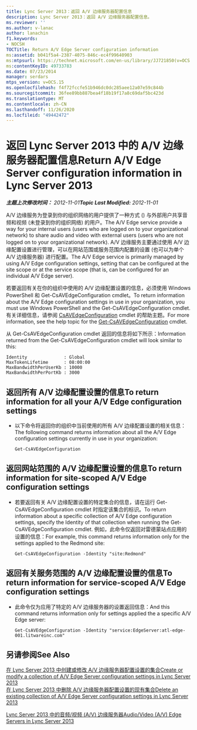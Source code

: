 ```yaml
---
title: Lync Server 2013：返回 A/V 边缘服务器配置信息
description: Lync Server 2013：返回 A/V 边缘服务器配置信息。
ms.reviewer: ''
ms.author: v-lanac
author: lanachin
f1.keywords:
- NOCSH
TOCTitle: Return A/V Edge Server configuration information
ms:assetid: b041f5a4-2387-4075-846c-ec4f99640903
ms:mtpsurl: https://technet.microsoft.com/en-us/library/JJ721850(v=OCS.15)
ms:contentKeyID: 49733783
ms.date: 07/23/2014
manager: serdars
mtps_version: v=OCS.15
ms.openlocfilehash: f4f72fccfe51b946dc0dc285aee12a07e59c844b
ms.sourcegitcommit: 36fee89bb887bea4f18b19f17a8c69daf5bc423d
ms.translationtype: MT
ms.contentlocale: zh-CN
ms.lasthandoff: 11/26/2020
ms.locfileid: "49442472"
---
```

# <a name="return-av-edge-server-configuration-information-in-lync-server-2013"></a><span data-ttu-id="c3193-103">返回 Lync Server 2013 中的 A/V 边缘服务器配置信息</span><span class="sxs-lookup"><span data-stu-id="c3193-103">Return A/V Edge Server configuration information in Lync Server 2013</span></span>

<div data-xmlns="http://www.w3.org/1999/xhtml">

<div class="topic" data-xmlns="http://www.w3.org/1999/xhtml" data-msxsl="urn:schemas-microsoft-com:xslt" data-cs="https://msdn.microsoft.com/">

<div data-asp="https://msdn2.microsoft.com/asp">



</div>

<div id="mainSection">

<div id="mainBody"><span data-ttu-id="c3193-104">

<span> </span></span><span class="sxs-lookup"><span data-stu-id="c3193-104">

<span> </span></span></span>

<span data-ttu-id="c3193-105">_**主题上次修改时间：** 2012-11-01_</span><span class="sxs-lookup"><span data-stu-id="c3193-105">_**Topic Last Modified:** 2012-11-01_</span></span>

<span data-ttu-id="c3193-106">A/V 边缘服务为登录到你的组织网络的用户提供了一种方式 () 与外部用户共享音频和视频 (未登录到你的组织网络) 的用户。</span><span class="sxs-lookup"><span data-stu-id="c3193-106">The A/V Edge service provide a way for your internal users (users who are logged on to your organizational network) to share audio and video with external users (users who are not logged on to your organizational network).</span></span> <span data-ttu-id="c3193-107">A/V 边缘服务主要通过使用 A/V 边缘配置设置进行管理，可以在网站范围或服务范围内配置的设置 (也可以为单个 A/V 边缘服务器) 进行配置。</span><span class="sxs-lookup"><span data-stu-id="c3193-107">The A/V Edge service is primarily managed by using A/V Edge configuration settings, setting that can be configured at the site scope or at the service scope (that is, can be configured for an individual A/V Edge server).</span></span>

<span data-ttu-id="c3193-108">若要返回有关在你的组织中使用的 A/V 边缘配置设置的信息，必须使用 Windows PowerShell 和 Get-CsAVEdgeConfiguration cmdlet。</span><span class="sxs-lookup"><span data-stu-id="c3193-108">To return information about the A/V Edge configuration settings in use in your organization, you must use Windows PowerShell and the Get-CsAVEdgeConfiguration cmdlet.</span></span> <span data-ttu-id="c3193-109">有关详细信息，请参阅 [CsAVEdgeConfiguration](https://docs.microsoft.com/powershell/module/skype/Get-CsAVEdgeConfiguration) cmdlet 的帮助主题。</span><span class="sxs-lookup"><span data-stu-id="c3193-109">For more information, see the help topic for the [Get-CsAVEdgeConfiguration](https://docs.microsoft.com/powershell/module/skype/Get-CsAVEdgeConfiguration) cmdlet.</span></span>

<span data-ttu-id="c3193-110">从 Get-CsAVEdgeConfiguration cmdlet 返回的信息将如下所示：</span><span class="sxs-lookup"><span data-stu-id="c3193-110">Information returned from the Get-CsAVEdgeConfiguration cmdlet will look similar to this:</span></span>

    Identity              : Global
    MaxTokenLifetime      : 08:00:00
    MaxBandwidthPerUserKb : 10000
    MaxBandwidthPerPortKb : 3000

<div>

## <a name="to-return-information-for-all-your-av-edge-configuration-settings"></a><span data-ttu-id="c3193-111">返回所有 A/V 边缘配置设置的信息</span><span class="sxs-lookup"><span data-stu-id="c3193-111">To return information for all your A/V Edge configuration settings</span></span>

  - <span data-ttu-id="c3193-112">以下命令将返回你的组织中当前使用的所有 A/V 边缘配置设置的相关信息：</span><span class="sxs-lookup"><span data-stu-id="c3193-112">The following command returns information about all the A/V Edge configuration settings currently in use in your organization:</span></span>
    
        Get-CsAVEdgeConfiguration

</div>

<div>

## <a name="to-return-information-for-site-scoped-av-edge-configuration-settings"></a><span data-ttu-id="c3193-113">返回网站范围的 A/V 边缘配置设置的信息</span><span class="sxs-lookup"><span data-stu-id="c3193-113">To return information for site-scoped A/V Edge configuration settings</span></span>

  - <span data-ttu-id="c3193-114">若要返回有关 A/V 边缘配置设置的特定集合的信息，请在运行 Get-CsAVEdgeConfiguration cmdlet 时指定该集合的标识。</span><span class="sxs-lookup"><span data-stu-id="c3193-114">To return information about a specific collection of A/V Edge configuration settings, specify the Identity of that collection when running the Get-CsAVEdgeConfiguration cmdlet.</span></span> <span data-ttu-id="c3193-115">例如，此命令仅返回对雷德蒙站点应用的设置的信息：</span><span class="sxs-lookup"><span data-stu-id="c3193-115">For example, this command returns information only for the settings applied to the Redmond site:</span></span>
    
        Get-CsAVEdgeConfiguration -Identity "site:Redmond"

</div>

<div>

## <a name="to-return-information-for-service-scoped-av-edge-configuration-settings"></a><span data-ttu-id="c3193-116">返回有关服务范围的 A/V 边缘配置设置的信息</span><span class="sxs-lookup"><span data-stu-id="c3193-116">To return information for service-scoped A/V Edge configuration settings</span></span>

  - <span data-ttu-id="c3193-117">此命令仅为应用了特定的 A/V 边缘服务器的设置返回信息：</span><span class="sxs-lookup"><span data-stu-id="c3193-117">And this command returns information only for settings applied the a specific A/V Edge server:</span></span>
    
        Get-CsAVEdgeConfiguration -Identity "service:EdgeServer:atl-edge-001.litwareinc.com"

</div>

<div>

## <a name="see-also"></a><span data-ttu-id="c3193-118">另请参阅</span><span class="sxs-lookup"><span data-stu-id="c3193-118">See Also</span></span>


[<span data-ttu-id="c3193-119">在 Lync Server 2013 中创建或修改 A/V 边缘服务器配置设置的集合</span><span class="sxs-lookup"><span data-stu-id="c3193-119">Create or modify a collection of A/V Edge Server configuration settings in Lync Server 2013</span></span>](lync-server-2013-create-or-modify-a-collection-of-a-v-edge-server-configuration-settings.md)  
[<span data-ttu-id="c3193-120">在 Lync Server 2013 中删除 A/V 边缘服务器配置设置的现有集合</span><span class="sxs-lookup"><span data-stu-id="c3193-120">Delete an existing collection of A/V Edge Server configuration settings in Lync Server 2013</span></span>](lync-server-2013-delete-an-existing-collection-of-a-v-edge-server-configuration-settings.md)  


[<span data-ttu-id="c3193-121">Lync Server 2013 中的音频/视频 (A/V) 边缘服务器</span><span class="sxs-lookup"><span data-stu-id="c3193-121">Audio/Video (A/V) Edge Servers in Lync Server 2013</span></span>](lync-server-2013-audio-video-a-v-edge-servers.md)  
  

<span data-ttu-id="c3193-122"></div>

</div>

<span> </span>

</div>

</div>

</span><span class="sxs-lookup"><span data-stu-id="c3193-122"></div>

</div>

<span> </span>

</div>

</div>

</span></span></div>

